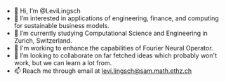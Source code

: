 - 👋 Hi, I’m @LeviLingsch
- 👀 I’m interested in applications of engineering, finance, and computing for sustainable business models. 
- 🌱 I’m currently studying Computational Science and Engineering in Zurich, Switzerland. 
- 🌱 I'm working to enhance the capabilities of Fourier Neural Operator.
- 💞️ I’m looking to collaborate on far fetched ideas which probably won't work, but we can learn a lot from.
- 📫 Reach me through email at levi.lingsch@sam.math.ethz.ch

<!---
LeviLingsch/LeviLingsch is a ✨ special ✨ repository because its `README.md` (this file) appears on your GitHub profile.
You can click the Preview link to take a look at your changes.
--->
